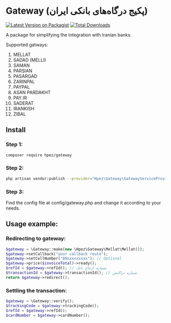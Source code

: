 # Gateway (پکیج درگاه‌های بانکی ایران)

[![Latest Version on Packagist](https://img.shields.io/packagist/v/Hpez/gateway.svg?style=flat-square)](https://packagist.org/packages/hpez/gateway)
[![Total Downloads](https://poser.pugx.org/hpez/gateway/downloads)](https://packagist.org/packages/hpez/gateway)

A package for simplifying the integration with Iranian banks.

Supported gatways:
 1. MELLAT
 2. SADAD (MELLI)
 3. SAMAN
 4. PARSIAN
 5. PASARGAD
 6. ZARINPAL
 7. PAYPAL
 8. ASAN PARDAKHT
 9. PAY.IR
10. SADERAT
11. IRANKISH
12. ZIBAL
 
## Install
 
### Step 1:

```bash
composer require hpez/gateway
```

### Step 2:

```bash
php artisan vendor:publish --provider="Hpez\Gateway\GatewayServiceProvider"
```
 
### Step 3:

Find the config file at config/gateway.php and change it according to your needs.

## Usage example:

### Redirecting to gateway:
```php
$gateway = \Gateway::make(new \Hpez\Gateway\Mellat\Mellat());
$gateway->setCallback("your callback route");
$gateway->setCellNumber("09xxxxxxxxx"); // Optional
$gateway->price($invoiceTotal)->ready();
$refId = $gateway->refId(); // شماره ارجاع بانک
$transactionId = $gateway->transactionId(); // شماره تراکنش
return $gateway->redirect();
```
### Settling the transaction:
```php
$gateway = \Gateway::verify();
$trackingCode = $gateway->trackingCode();
$refId = $gateway->refId();
$cardNumber = $gateway->cardNumber();
```
